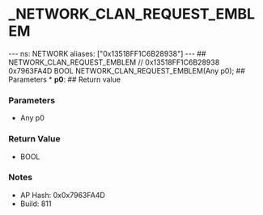 # _NETWORK_CLAN_REQUEST_EMBLEM

--- ns: NETWORK aliases: ["0x13518FF1C6B28938"] --- ## NETWORK_CLAN_REQUEST_EMBLEM  // 0x13518FF1C6B28938 0x7963FA4D BOOL NETWORK_CLAN_REQUEST_EMBLEM(Any p0);  ## Parameters * **p0**:  ## Return value

### Parameters
* Any p0

### Return Value
* BOOL

### Notes
* AP Hash: 0x0x7963FA4D
* Build: 811

